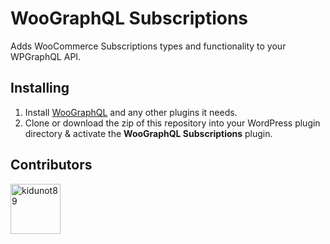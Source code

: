 # WooGraphQL Subscriptions

Adds WooCommerce Subscriptions types and functionality to your WPGraphQL API.

## Installing

1. Install [WooGraphQL](https://github.com/wp-graphql/wp-graphql-woocommerce#quick-install) and any other plugins it needs.
2. Clone or download the zip of this repository into your WordPress plugin directory & activate the **WooGraphQL Subscriptions** plugin.

## Contributors

<a href="https://github.com/kidunot89"><img src="https://avatars.githubusercontent.com/u/13604318?v=3" title="kidunot89" width="80" height="80"></a>